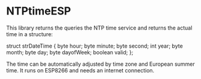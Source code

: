 # NTPtimeESP

This library returns the queries the NTP time service and returns the actual time in a structure:

struct strDateTime
{
  byte hour;
  byte minute;
  byte second;
  int year;
  byte month;
  byte day;
  byte dayofWeek;
  boolean valid;
};

The time can be automatically adjusted by time zone and European summer time. It runs on ESP8266 and needs an internet connection.
